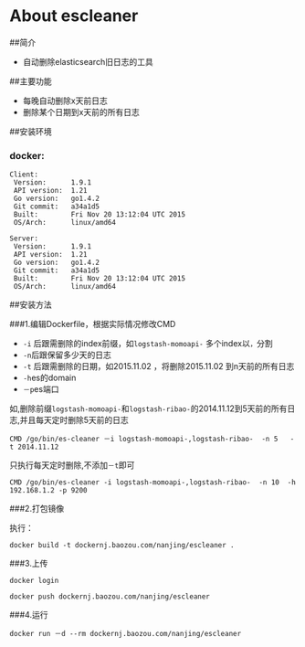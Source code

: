 # About escleaner

##简介
* 自动删除elasticsearch旧日志的工具

##主要功能
* 每晚自动删除x天前日志
* 删除某个日期到x天前的所有日志



##安装环境
###  docker:

```
Client:
 Version:      1.9.1
 API version:  1.21
 Go version:   go1.4.2
 Git commit:   a34a1d5
 Built:        Fri Nov 20 13:12:04 UTC 2015
 OS/Arch:      linux/amd64

Server:
 Version:      1.9.1
 API version:  1.21
 Go version:   go1.4.2
 Git commit:   a34a1d5
 Built:        Fri Nov 20 13:12:04 UTC 2015
 OS/Arch:      linux/amd64

```
 
##安装方法

###1.编辑Dockerfile，根据实际情况修改CMD
* ``-i``  后跟需删除的index前缀，如``logstash-momoapi-`` 多个index以``，``分割
* ``-n``后跟保留多少天的日志
* ``-t``  后跟需删除的日期，如2015.11.02 ，将删除2015.11.02 到n天前的所有日志
* ``-h``es的domain
* ``－p``es端口

如,删除前缀``logstash-momoapi-``和``logstash-ribao-``的2014.11.12到5天前的所有日志,并且每天定时删除5天前的日志


```
CMD /go/bin/es-cleaner －i logstash-momoapi-,logstash-ribao-  -n 5   -t 2014.11.12
```

只执行每天定时删除,不添加``－t``即可

```
CMD /go/bin/es-cleaner -i logstash-momoapi-,logstash-ribao-  -n 10  -h 192.168.1.2 -p 9200
```
###2.打包镜像

执行：

```
docker build -t dockernj.baozou.com/nanjing/escleaner .
```
###3.上传
```
docker login

docker push dockernj.baozou.com/nanjing/escleaner
```
###4.运行
```
docker run －d --rm dockernj.baozou.com/nanjing/escleaner
```